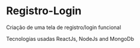 # Registro-Login
Criação de uma tela de registro/login funcional

Tecnologias usadas ReactJs, NodeJs and MongoDb
